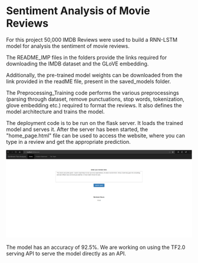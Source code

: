 # Sentiment Analysis of Movie Reviews

For this project 50,000 IMDB Reviews were used to build a RNN-LSTM model for analysis the sentiment of movie reviews.

The README_IMP files in the folders provide the links required for downloading the IMDB dataset and the GLoVE embedding.

Additionally, the pre-trained model weights can be downloaded from the link provided in the readME file, present in the saved_models folder.

The Preprocessing_Training code performs the various preprocessings (parsing through dataset, remove punctuations, stop words, tokenization, glove embedding etc.) required to format the reviews. It also defines the model architecture and trains the model.

The deployment code is to be run on the flask server. It loads the trained model and serves it. After the server has been started, the "home_page.html" file can be used to access the website, where you can type in a review and get the appropriate prediction.
<p>
  <img src="Doc/demo.PNG">
  </p>

The model has an accuracy of 92.5%. We are working on using the TF2.0 serving API to serve the model directly as an API.
